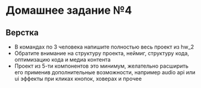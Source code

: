 <h1>Домашнее задание №4</h1>
<h2>Верстка</h2>

<ul>
<li>
В командах по 3 человека напишите полностью весь проект из hw_2
</li>
<li>
Обратите внимание на структуру проекта, неймиг, структуру кода, оптимизацию кода и медиа контента
</li>
<li>
Проект из 5-ти компонентов это минимум, желательно расширить его применив дополнительные возможности, например audio api или ui эффекты при кликах кнопок, ховерах и прочее
</li>
</ul>